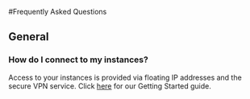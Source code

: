 #Frequently Asked Questions

## General
### How do I connect to my instances?
Access to your instances is provided via floating IP addresses and the secure VPN service. Click [here](../starter/index.md) for our Getting Started guide.
